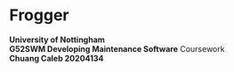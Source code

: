 # Frogger
 
 **University of Nottingham**\
 **G52SWM Developing Maintenance Software** Coursework\
 **Chuang Caleb 20204134**
 

 
 


